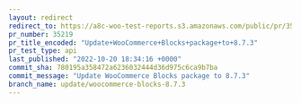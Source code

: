 ```yaml
---
layout: redirect
redirect_to: https://a8c-woo-test-reports.s3.amazonaws.com/public/pr/35219/api/index.html
pr_number: 35219
pr_title_encoded: "Update+WooCommerce+Blocks+package+to+8.7.3"
pr_test_type: api
last_published: "2022-10-20 18:34:16 +0000"
commit_sha: 780195a358472a6236032444d36d975c6ca9b7ba
commit_message: "Update WooCommerce Blocks package to 8.7.3"
branch_name: update/woocommerce-blocks-8.7.3
---
```

